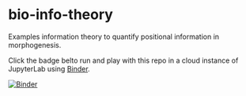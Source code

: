 # bio-info-theory
Examples information theory to quantify positional information in morphogenesis.

Click the badge belto run and play with this repo in a cloud instance of JupyterLab using [Binder](https://jupyter.org/binder).

[![Binder](https://mybinder.org/badge_logo.svg)](https://mybinder.org/v2/gh/thompsonmj/bio-info-theory/master)
